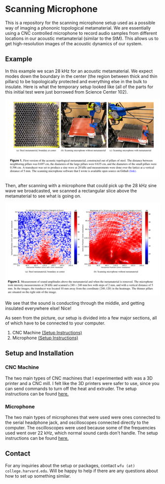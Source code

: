 # Scanning Microphone

This is a repository for the scanning microphone setup used as a possible way of imaging a phononic topological metamaterial. We are essentially using a CNC controlled microphone to record audio samples from different locations in our acoustic metamaterial (similar to the StM). This allows us to get high-resolution images of the acoustic dynamics of our system. 

## Example

In this example we scan 28 kHz for an acoustic metamaterial. We expect modes down the boundary in the center (the region between thick and thin pillars) to be topologically protected and everything else in the bulk to insulate. Here is what the temporary setup looked like (all of the parts for this initial test were just borrowed from Science Center 102).

![first scan setup](docs/images/writeup_fig1.png)

Then, after scanning with a microphone that could pick up the 28 kHz sine wave we broadcasted, we scanned a rectangular slice above the metamaterial to see what is going on.

![first scan results](docs/images/writeup_fig2.png)

We see that the sound is conducting through the middle, and getting insulated everywhere else! Nice!

As seen from the picture, our setup is divided into a few major sections, all of which have to be connected to your computer.

1. CNC Machine [(Setup Instructions)](printer/INSTRUCTIONS.md)
2. Microphone [(Setup Instructions)](microphone/INSTRUCTIONS.md)

## Setup and Installation

### CNC Machine

The two main types of CNC machines that I experimented with was a 3D printer and a CNC mill. I felt like the 3D printers were safer to use, since you can send commands to turn off the heat and extruder. The setup instructions can be found [here.](printer/INSTRUCTIONS.md)

### Microphone

The two main types of microphones that were used were ones connected to the serial headphone jack, and oscilloscopes connected directly to the computer. The oscilloscopes were used because some of the frequencies used went over 22 kHz, which normal sound cards don't handle. The setup instructions can be found [here.](microphone/INSTRUCTIONS.md)

## Contact

For any inquiries about the setup or packages, contact `wfu (at) college.harvard.edu`. Will be happy to help if there are any questions about how to set up something similar.
